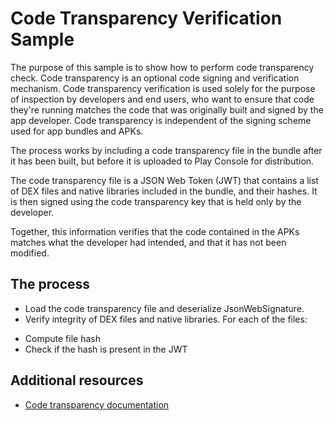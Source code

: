 # Code Transparency Verification Sample
The purpose of this sample is to show how to perform code transparency check.
Code transparency is an optional code signing and verification mechanism. Code
transparency verification is used solely for the purpose of inspection by
developers and end users, who want to ensure that code they're running matches
the code that was originally built and signed by the app developer. Code
transparency is independent of the signing scheme used for app bundles and APKs.

The process works by including a code transparency file in the bundle after it
has been built, but before it is uploaded to Play Console for distribution.

The code transparency file is a JSON Web Token (JWT) that contains a list of DEX
files and native libraries included in the bundle, and their hashes. It is then
signed using the code transparency key that is held only by the developer.

Together, this information verifies that the code contained in the APKs matches
what the developer had intended, and that it has not been modified.

## The process
* Load the code transparency file and deserialize JsonWebSignature.
* Verify integrity of DEX files and native libraries. For each of the files:
- Compute file hash
- Check if the hash is present in the JWT

## Additional resources
* [Code transparency documentation](https://developer.android.com/guide/app-bundle/code-transparency)